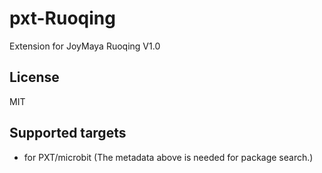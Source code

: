 # pxt-Ruoqing

Extension for JoyMaya Ruoqing V1.0

## License

MIT

## Supported targets

* for PXT/microbit
(The metadata above is needed for package search.)
